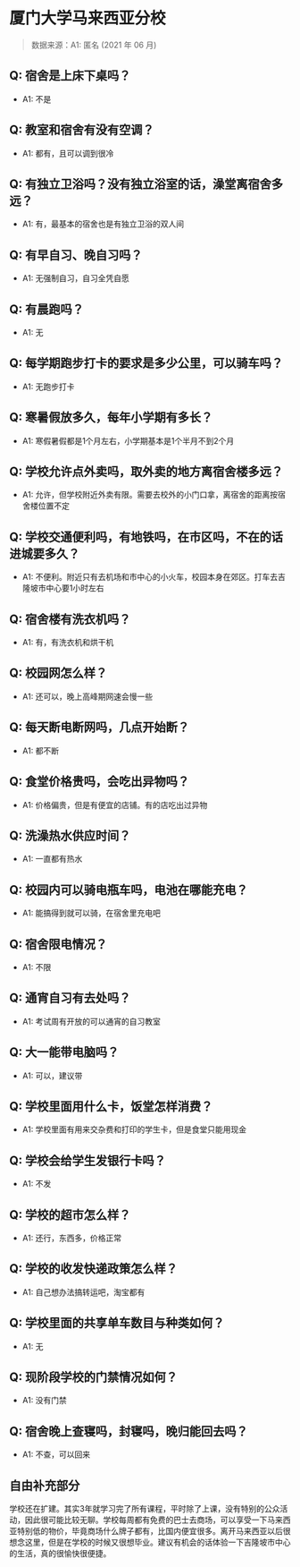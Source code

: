 # 厦门大学马来西亚分校

> 数据来源：A1: 匿名 (2021 年 06 月)

## Q: 宿舍是上床下桌吗？

- A1: 不是

## Q: 教室和宿舍有没有空调？

- A1: 都有，且可以调到很冷

## Q: 有独立卫浴吗？没有独立浴室的话，澡堂离宿舍多远？

- A1: 有，最基本的宿舍也是有独立卫浴的双人间

## Q: 有早自习、晚自习吗？

- A1: 无强制自习，自习全凭自愿

## Q: 有晨跑吗？

- A1: 无

## Q: 每学期跑步打卡的要求是多少公里，可以骑车吗？

- A1: 无跑步打卡

## Q: 寒暑假放多久，每年小学期有多长？

- A1: 寒假暑假都是1个月左右，小学期基本是1个半月不到2个月

## Q: 学校允许点外卖吗，取外卖的地方离宿舍楼多远？

- A1: 允许，但学校附近外卖有限。需要去校外的小门口拿，离宿舍的距离按宿舍楼位置不定

## Q: 学校交通便利吗，有地铁吗，在市区吗，不在的话进城要多久？

- A1: 不便利。附近只有去机场和市中心的小火车，校园本身在郊区。打车去吉隆坡市中心要1小时左右

## Q: 宿舍楼有洗衣机吗？

- A1: 有，有洗衣机和烘干机

## Q: 校园网怎么样？

- A1: 还可以，晚上高峰期网速会慢一些

## Q: 每天断电断网吗，几点开始断？

- A1: 都不断

## Q: 食堂价格贵吗，会吃出异物吗？

- A1: 价格偏贵，但是有便宜的店铺。有的店吃出过异物

## Q: 洗澡热水供应时间？

- A1: 一直都有热水

## Q: 校园内可以骑电瓶车吗，电池在哪能充电？

- A1: 能搞得到就可以骑，在宿舍里充电吧

## Q: 宿舍限电情况？

- A1: 不限

## Q: 通宵自习有去处吗？

- A1: 考试周有开放的可以通宵的自习教室

## Q: 大一能带电脑吗？

- A1: 可以，建议带

## Q: 学校里面用什么卡，饭堂怎样消费？

- A1: 学校里面有用来交杂费和打印的学生卡，但是食堂只能用现金

## Q: 学校会给学生发银行卡吗？

- A1: 不发

## Q: 学校的超市怎么样？

- A1: 还行，东西多，价格正常

## Q: 学校的收发快递政策怎么样？

- A1: 自己想办法搞转运吧，淘宝都有

## Q: 学校里面的共享单车数目与种类如何？

- A1: 无

## Q: 现阶段学校的门禁情况如何？

- A1: 没有门禁

## Q: 宿舍晚上查寝吗，封寝吗，晚归能回去吗？

- A1: 不查，可以回来

## 自由补充部分

学校还在扩建。其实3年就学习完了所有课程，平时除了上课，没有特别的公众活动，因此很可能比较无聊。学校每周都有免费的巴士去商场，可以享受一下马来西亚特别低的物价，毕竟商场什么牌子都有，比国内便宜很多。离开马来西亚以后很想念这里，但是在学校的时候又很想毕业。建议有机会的话体验一下吉隆坡市中心的生活，真的很愉快很便捷。